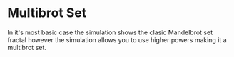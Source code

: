 # Multibrot Set

In it's most basic case the simulation shows the clasic Mandelbrot set fractal however the simulation allows you to use higher powers making it a multibrot set.
